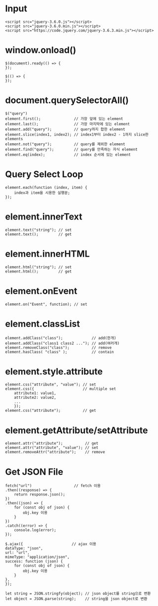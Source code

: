 # Input

    <script src="jquery-3.6.0.js"></script>
    <script src="jquery-3.6.0.min.js"></script>
    <script src="https://code.jquery.com/jquery-3.6.3.min.js"></script>

# window.onload()

    $(document).ready(() => {
    });

    $(() => {
    });

# document.querySelectorAll()

    $("query")
    element.first();               // 가장 앞에 있는 element
    element.last();                // 가장 마지막에 있는 element
    element.add("query");          // query까지 합한 element
    element.slice(index1, index2); // index1부터 index2 - 1까지 slice한 elements
    element.not("query");          // query를 제외한 element
    element.find("query");         // query를 만족하는 자식 element
    element.eq(index);             // index 순서에 있는 element

# Query Select Loop

    element.each(function (index, item) {
        index과 item을 시용한 실행문;
    });

# element.innerText

    element.text("string"); // set
    element.text();         // get

# element.innerHTML

    element.html("string"); // set
    element.html();         // get

# element.onEvent

    element.on("Event", function); // set

# element.classList

    element.addClass("class");             // add(한개)
    element.addClass("class1 class2 ..."); // add(여러개)
    element.removeClass("class");          // remove
    element.hasClass( "class" );           // contain

# element.style.attribute

    element.css("attribute", "value"); // set
    element.css({                      // multiple set
        attribute1: value1,
        attribute2: value2,
        ...
        });
    element.css("attribute");          // get

# element.getAttribute/setAttribute

    element.attr("attribute");          // get
    element.attr("attribute", "value"); // set
    element.removeAttr("attribute");    // remove

# Get JSON File

    fetch("url")                   // fetch 이용
    .then((response) => {
        return response.json();
    })
    .then((json) => {
        for (const obj of json) {
            obj.key 이용
        }
    })
    .catch((error) => {
        console.log(error);
    });

    $.ajax({                      // ajax 이용
    dataType: "json",
    url: "url",
    mimeType: "application/json",
    success: function (json) {
        for (const obj of json) {
            obj.key 이용
        }
    },
    });

    let string = JSON.stringfy(object); // json object를 string으로 변환
    let object = JSON.parse(string);    // string을 json object로 변환

